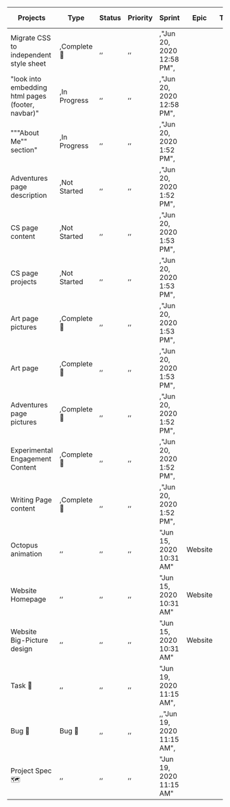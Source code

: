 ﻿Projects|Type|Status|Priority|Sprint|Epic|Tasks|Timeline|Engineers|Product Manager|Created|Tags
-|-|-|-|-|-|-|-|-|-|-|-|
Migrate CSS to independent style sheet|,Complete 🙌|,,|,,|,"Jun 20, 2020 12:58 PM",
"look into embedding html pages (footer, navbar)"|,In Progress|,,|,,|,"Jun 20, 2020 12:58 PM",
"""About Me"" section"|,In Progress|,,|,,|,"Jun 20, 2020 1:52 PM",
Adventures page description|,Not Started|,,|,,|,"Jun 20, 2020 1:52 PM",
CS page content|,Not Started|,,|,,|,"Jun 20, 2020 1:53 PM",
CS page projects|,Not Started|,,|,,|,"Jun 20, 2020 1:53 PM",
Art page pictures|,Complete 🙌|,,|,,|,"Jun 20, 2020 1:53 PM",
Art page|,Complete 🙌|,,|,,|,"Jun 20, 2020 1:53 PM",
Adventures page pictures|,Complete 🙌|,,|,,|,"Jun 20, 2020 1:52 PM",
Experimental Engagement Content|,Complete 🙌|,,|,,|,"Jun 20, 2020 1:52 PM",
Writing Page content|,Complete 🙌|,,|,,|,"Jun 20, 2020 1:52 PM",
Octopus animation|,,|,,|,,|"Jun 15, 2020 10:31 AM"|Website
Website Homepage|,,|,,|,,|"Jun 15, 2020 10:31 AM"|Website
Website Big-Picture design|,,|,,|,,|"Jun 15, 2020 10:31 AM"|Website
Task 🔨|,,|,,|,,|"Jun 19, 2020 11:15 AM",
Bug 🐞|Bug 🐞|,,|,,|,,"Jun 19, 2020 11:15 AM",
Project Spec 🗺|,,|,,|,,|"Jun 19, 2020 11:15 AM"|